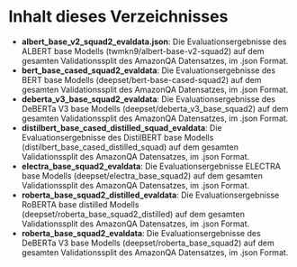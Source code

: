 # Inhalt dieses Verzeichnisses

- **albert_base_v2_squad2_evaldata.json**: Die Evaluationsergebnisse des ALBERT base Modells (twmkn9/albert-base-v2-squad2) auf dem gesamten Validationssplit des AmazonQA Datensatzes, im .json Format.
- **bert_base_cased_squad2_evaldata**: Die Evaluationsergebnisse des BERT base Modells (deepset/bert-base-cased-squad2) auf dem gesamten Validationssplit des AmazonQA Datensatzes, im .json Format.
- **deberta_v3_base_squad2_evaldata**: Die Evaluationsergebnisse des DeBERTa V3 base Modells (deepset/deberta_v3_base_squad2) auf dem gesamten Validationssplit des AmazonQA Datensatzes, im .json Format.
- **distilbert_base_cased_distilled_squad_evaldata**: Die Evaluationsergebnisse des DistilBERT base Modells (distilbert_base_cased_distilled_squad) auf dem gesamten Validationssplit des AmazonQA Datensatzes, im .json Format.
- **electra_base_squad2_evaldata**: Die Evaluationsergebnisse ELECTRA base Modells (deepset/electra_base_squad2) auf dem gesamten Validationssplit des AmazonQA Datensatzes, im .json Format.
- **roberta_base_squad2_distilled_evaldata**: Die Evaluationsergebnisse RoBERTA base distilled Modells (deepset/roberta_base_squad2_distilled) auf dem gesamten Validationssplit des AmazonQA Datensatzes, im .json Format.
- **roberta_base_squad2_evaldata**: Die Evaluationsergebnisse des DeBERTa V3 base Modells (deepset/roberta_base_squad2) auf dem gesamten Validationssplit des AmazonQA Datensatzes, im .json Format.

